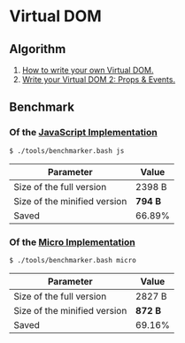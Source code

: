 # Virtual DOM

## Algorithm

1. [How to write your own Virtual DOM.](https://medium.com/@deathmood/how-to-write-your-own-virtual-dom-ee74acc13060)
2. [Write your Virtual DOM 2: Props & Events.](https://medium.com/@deathmood/write-your-virtual-dom-2-props-events-a957608f5c76)

## Benchmark

### Of the [JavaScript Implementation](virtual-dom.js/)

```
$ ./tools/benchmarker.bash js
```

Parameter | Value
--- | ---
Size of the full version | 2398 B
Size of the minified version | **794 B**
Saved | 66.89%

### Of the [Micro Implementation](virtual-dom.micro/)

```
$ ./tools/benchmarker.bash micro
```

Parameter | Value
--- | ---
Size of the full version | 2827 B
Size of the minified version | **872 B**
Saved | 69.16%
